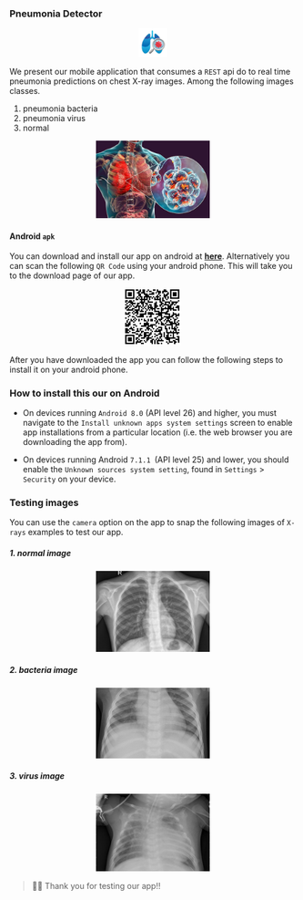 ### Pneumonia Detector

<p align="center" width="100%">
  <img src="/images/icon.png" width="50" alt="logo"/>
</p>

We present our mobile application that consumes a `REST` api do to real time pneumonia predictions on chest X-ray images. Among the following images classes.

1. pneumonia bacteria
2. pneumonia virus
3. normal

<p align="center" width="100%">
  <img src="/images/pneumonia.jpg" width="200" alt="logo"/>
</p>

#### Android `apk`

You can download and install our app on android at [**here**](https://expo.dev//accounts/crispen_dev/projects/pneumonia_diagonizer/builds/10925569-cbc6-49d2-9e83-8c3db1f4a2c3). Alternatively you can scan the following `QR Code` using your android phone. This will take you to the download page of our app.

<p align="center" width="100%">
  <img src="/images/code.jpg" width="100" alt="logo"/>
</p>

After you have downloaded the app you can follow the following steps to install it on your android phone.

### How to install this our on Android

- On devices running `Android 8.0` (API level 26) and higher, you must navigate to the `Install unknown apps system settings` screen to enable app installations from a particular location (i.e. the web browser you are downloading the app from).

- On devices running Android `7.1.1 `(API level 25) and lower, you should enable the `Unknown sources system setting`, found in `Settings` > `Security` on your device.

### Testing images

You can use the `camera` option on the app to snap the following images of `X-rays` examples to test our app.

##### 1. normal image

<p align="center" width="100%">
  <img src="/images/normal.jpeg" width="200" alt="normal"/>
</p>

##### 2. bacteria image

<p align="center" width="100%">
  <img src="/images/bacteria.jpeg" width="200" alt="normal"/>
</p>

##### 3. virus image

<p align="center" width="100%">
  <img src="/images/virus.jpeg" width="200" alt="normal"/>
</p>

> 🙏🙏 Thank you for testing our app!!
